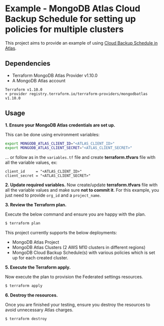 # Example - MongoDB Atlas Cloud Backup Schedule for setting up policies for multiple clusters

This project aims to provide an example of using [Cloud Backup Schedule in Atlas](https://docs.atlas.mongodb.com/reference/api/cloud-backup/schedule/modify-one-schedule/).


## Dependencies

* Terraform MongoDB Atlas Provider v1.10.0
* A MongoDB Atlas account 

```
Terraform v1.10.0
+ provider registry.terraform.io/terraform-providers/mongodbatlas v1.10.0
```

## Usage

**1\. Ensure your MongoDB Atlas credentials are set up.**

This can be done using environment variables:

```bash
export MONGODB_ATLAS_CLIENT_ID="<ATLAS_CLIENT_ID>"
export MONGODB_ATLAS_CLIENT_SECRET="<ATLAS_CLIENT_SECRET>"
```

... or follow as in the `variables.tf` file and create **terraform.tfvars** file with all the variable values, ex:
```
client_id     = "<ATLAS_CLIENT_ID>"
client_secret = "<ATLAS_CLIENT_SECRET>"
```
**2\. Update required variables.**
Now create/update **terraform.tfvars** file with all the variable values and make sure **not to commit it**. For this example, you just need to provide `org_id` and a `project_name`.

**3\. Review the Terraform plan.**

Execute the below command and ensure you are happy with the plan.

``` bash
$ terraform plan
```
This project currently supports the below deployments:

- MongoDB Atlas Project
- MongoDB Atlas Clusters (2 AWS M10 clusters in different regions) 
- MongoDB Cloud Backup Schedule(s) with various policies which is set up for each created cluster.

**5\. Execute the Terraform apply.**

Now execute the plan to provision the Federated settings resources.

``` bash
$ terraform apply
```

**6\. Destroy the resources.**

Once you are finished your testing, ensure you destroy the resources to avoid unnecessary Atlas charges.

``` bash
$ terraform destroy
```
